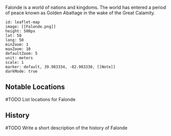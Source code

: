 Falonde is a world of nations and kingdoms. The world has entered a period of peace known as Golden Abattage in the wake of the Great Calamity.

```leaflet
id: leaflet-map
image: [[Falonde.png]]
height: 500px
lat: 50
long: 50
minZoom: 1
maxZoom: 10
defaultZoom: 5
unit: meters
scale: 1
marker: default, 39.983334, -82.983330, [[Note]]
darkMode: true
```

## Notable Locations

#TODO List locations for Falonde

## History

#TODO Write a short description of the history of Falonde
